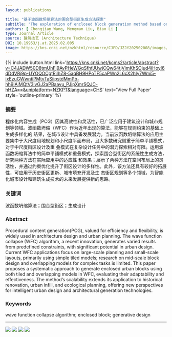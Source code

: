 ```yaml
---
layout: publications

title: "基于波函数坍缩算法的围合型街区生成方法探索"
subtitle: "The exploration of enclosed block generation method based on wave function collapse algorithm"
authors: [ Chongjian Wang, Mengman Liu, Biao Li ]
type: Journal Article
source: 建筑技艺 (Architecture Technique)
DOI: 10.19953/j.at.2025.02.005
image: https://kns.cnki.net/nzkhtml/resource/CJFD/JZJY202502008/images/JZJY202502008_17200.jpg
---
```



{% include button.html link='https://kns.cnki.net/kcms2/article/abstract?v=C4JADW50D8tmUhFj9AvPHeWGqSfhfJUwjCQw64tjVimKhSOjud4iHoyI6dDdVRj9p-UYOQOCgtRiIhZ8-5aqBH9HPoTF5caPWn2L6cX2hIy7Wmi5-ixEzuGWwntiPMtvTaSiipstdMmPb-hh9iAiMQtV3ivGJ2aPBaavu_PJipXmrSQJC-hHZA==&uniplatform=NZKPT&language=CHS' text='View Full Paper' style='outline-primary' %}


### 摘要

程序化内容生成（PCG）因其高效性和灵活性，已广泛应用于建筑设计和城市规划等领域。波函数坍缩（WFC）作为近年出现的算法，能够在规则约束的基础上生成多样化的
结果，在城市设计中具备发展潜力。当前波函数坍缩算法的应用主要集中于大尺度用地规划和小尺度平面布局，且大多数研究侧重于简单平铺模式，对于中尺度街区设计及重
叠模式在复杂设计任务中的潜力探索相对有限。运用波函数坍缩算法中的简单平铺模式和重叠模式，探索围合型街区的系统性生成方法，研究两种方法在实际应用中的适应性
和效果；展示了两种方法在空间布局上的灵活性，并通过约束优化提升了街区设计的多样性。此外，该方法还具有较好的拓展性，可应用于历史街区更新、城市填充开发及生
态街区规划等多个领域，为智能化城市设计和建筑生成技术的未来发展提供新的思路。

### 关键词

波函数坍缩算法；围合型街区；生成设计

### Abstract

Procedural content generation(PCG), valued for efficiency and flexibility, is widely used in architecture design and 
urban planning. The wave function collapse (WFC) algorithm, a recent innovation, generates varied results from predefined 
constraints, with significant potential in urban design. Current WFC applications focus on large-scale planning and 
small-scale layouts, primarily using simple tiled models; research on mid-scale block design and overlapping models 
for complex tasks is limited. This paper proposes a systematic approach to generate enclosed urban blocks using both 
tiled and overlapping models in WFC, evaluating their adaptability and effectiveness. The method’s scalability 
extends its application to historical renovation, urban infill, and ecological planning, offering new perspectives for 
intelligent urban design and architectural generation technologies.

### Keywords

wave function collapse algorithm; enclosed block; generative design

---

![](https://kns.cnki.net/nzkhtml/resource/CJFD/JZJY202502008/images/JZJY202502008_01100.jpg)
![](https://kns.cnki.net/nzkhtml/resource/CJFD/JZJY202502008/images/JZJY202502008_01200.jpg)
![](https://kns.cnki.net/nzkhtml/resource/CJFD/JZJY202502008/images/JZJY202502008_14400.jpg)
![](https://kns.cnki.net/nzkhtml/resource/CJFD/JZJY202502008/images/JZJY202502008_17200.jpg)